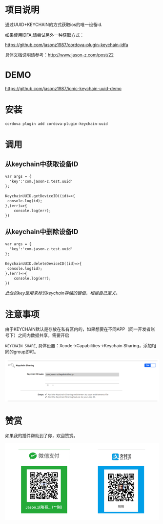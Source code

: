 # 项目说明

通过UUID+KEYCHAIN的方式获取ios的唯一设备id.

如果使用IDFA,请尝试另外一种获取方式：

https://github.com/jasonz1987/cordova-plugin-keychain-idfa



具体文档说明请参考：http://www.jason-z.com/post/22



# DEMO


https://github.com/jasonz1987/ionic-keychain-uuid-demo



# 安装

```
cordova plugin add cordova-plugin-keychain-uuid
```



# 调用

## 从keychain中获取设备ID

```
var args = {
  'key':'com.jason-z.test.uuid'
};

KeychainUUID.getDeviceID((id)=>{
 console.log(id);   
},(err)=>{
    console.log(err);
})
```

##  从keychain中删除设备ID

```
var args = {
  'key':'com.jason-z.test.uuid'
};

KeychainUUID.deleteDeviceID((id)=>{
 console.log(id);   
},(err)=>{
    console.log(err);
})
```

*此处的key是用来标识keychain存储的键值，根据自己定义。*


# 注意事项

由于KEYCHAIN默认是存放在私有区内的，如果想要在不同APP（同一开发者账号下）之间内数据共享，需要开启

`KEYCHAIN SHARE`, 具体设置：Xcode->Capabilities->Keychain Sharing，添加相同的group即可。

![截图](screenshot-1.png)


# 赞赏

如果我的插件帮助到了你，欢迎赞赏。

![赞赏](donate.png)

